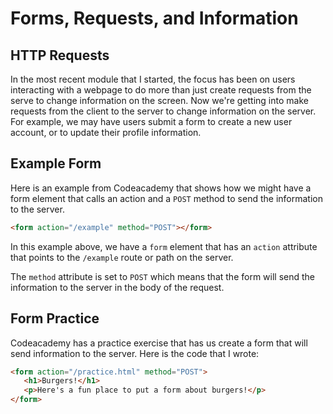 # Forms, Requests, and Information

## HTTP Requests
In the most recent module that I started, the focus has been on
users interacting with a webpage to do more than just create requests
from the serve to change information on the screen. Now we're getting
into make requests from the client to the server to change information
on the server. For example, we may have users submit a form to create
a new user account, or to update their profile information.

## Example Form
Here is an example from Codeacademy that shows how we might have a
form element that calls an action and a `POST` method to send the
information to the server.

```html
<form action="/example" method="POST"></form>
```

In this example above, we have a `form` element that has an `action`
attribute that points to the `/example` route or path on the server.

The `method` attribute is set to `POST` which means that the form
will send the information to the server in the body of the request.

## Form Practice

Codeacademy has a practice exercise that has us create a form that
will send information to the server. Here is the code that I wrote:

```html
<form action="/practice.html" method="POST">
   <h1>Burgers!</h1>
   <p>Here's a fun place to put a form about burgers!</p>
</form>
```
